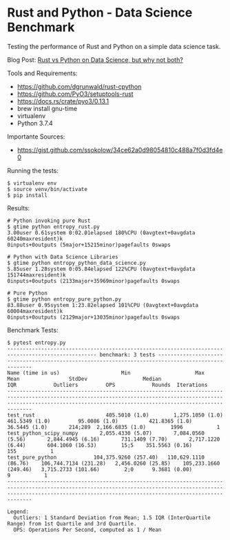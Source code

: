 Rust and Python - Data Science Benchmark
===
Testing the performance of Rust and Python on a simple data science task.

Blog Post: [Rust vs Python on Data Science, but why not both?](https://medium.com/the-polyglot-programmer/rust-vs-python-on-data-science-but-why-not-both-d5f98080f632)

Tools and Requirements:
* https://github.com/dgrunwald/rust-cpython
* https://github.com/PyO3/setuptools-rust
* https://docs.rs/crate/pyo3/0.13.1
* brew install gnu-time
* virtualenv
* Python 3.7.4


Importante Sources:
* https://gist.github.com/ssokolow/34ce62a0d98054810c488a7f0d3fd4e0


Running the tests:
```
$ virtualenv env
$ source venv/bin/activate
$ pip install
```

Results:

```
# Python invoking pure Rust
$ gtime python entropy_rust.py
3.00user 0.61system 0:02.01elapsed 180%CPU (0avgtext+0avgdata 60240maxresident)k
0inputs+0outputs (5major+15215minor)pagefaults 0swaps

# Python with Data Science Libraries
$ gtime python entropy_python_data_science.py
5.85user 1.28system 0:05.84elapsed 122%CPU (0avgtext+0avgdata 151744maxresident)k
0inputs+0outputs (2133major+35969minor)pagefaults 0swaps

# Pure Python
$ gtime python entropy_pure_python.py
83.88user 0.95system 1:23.82elapsed 101%CPU (0avgtext+0avgdata 60004maxresident)k
0inputs+0outputs (2129major+13035minor)pagefaults 0swaps
```

Benchmark Tests:
```
$ pytest entropy.py
--------------------------------------------------------------------------------------------------- benchmark: 3 tests ---------------------------------------------------------------------------------------------------
Name (time in us)                    Min                     Max                    Mean                StdDev                  Median                   IQR            Outliers         OPS            Rounds  Iterations
--------------------------------------------------------------------------------------------------------------------------------------------------------------------------------------------------------------------------
test_rust                       405.5010 (1.0)        1,275.1050 (1.0)          461.5349 (1.0)         95.0086 (1.0)          421.8365 (1.0)         36.5445 (1.0)       214;289  2,166.6835 (1.0)        1996           1
test_python_scipy_numpy       2,055.4330 (5.07)       7,084.0560 (5.56)       2,844.4945 (6.16)       731.1409 (7.70)       2,717.1220 (6.44)       604.1060 (16.53)        15;5    351.5563 (0.16)        155           1
test_pure_python            104,375.9260 (257.40)   110,629.1110 (86.76)    106,744.7134 (231.28)   2,456.0260 (25.85)    105,233.1660 (249.46)   3,715.2733 (101.66)        2;0      9.3681 (0.00)          9           1
--------------------------------------------------------------------------------------------------------------------------------------------------------------------------------------------------------------------------

Legend:
  Outliers: 1 Standard Deviation from Mean; 1.5 IQR (InterQuartile Range) from 1st Quartile and 3rd Quartile.
  OPS: Operations Per Second, computed as 1 / Mean
```